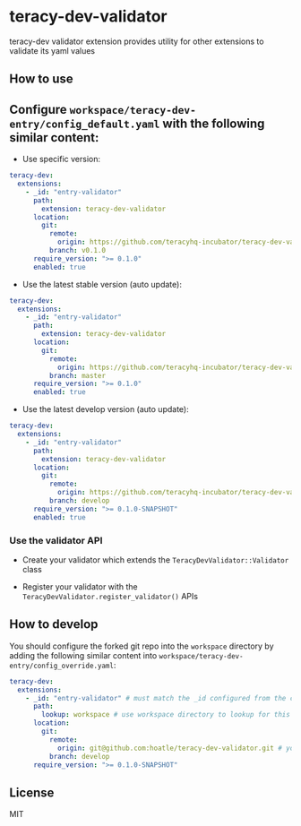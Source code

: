 # teracy-dev-validator

teracy-dev validator extension provides utility for other extensions to validate its yaml values

## How to use

## Configure `workspace/teracy-dev-entry/config_default.yaml` with the following similar content:

- Use specific version:

```yaml
teracy-dev:
  extensions:
    - _id: "entry-validator"
      path:
        extension: teracy-dev-validator
      location:
        git:
          remote:
            origin: https://github.com/teracyhq-incubator/teracy-dev-validator.git
          branch: v0.1.0
      require_version: ">= 0.1.0"
      enabled: true
```

- Use the latest stable version (auto update):

```yaml
teracy-dev:
  extensions:
    - _id: "entry-validator"
      path:
        extension: teracy-dev-validator
      location:
        git:
          remote:
            origin: https://github.com/teracyhq-incubator/teracy-dev-validator.git
          branch: master
      require_version: ">= 0.1.0"
      enabled: true
```

- Use the latest develop version (auto update):

```yaml
teracy-dev:
  extensions:
    - _id: "entry-validator"
      path:
        extension: teracy-dev-validator
      location:
        git:
          remote:
            origin: https://github.com/teracyhq-incubator/teracy-dev-validator.git
          branch: develop
      require_version: ">= 0.1.0-SNAPSHOT"
      enabled: true
```

### Use the validator API

- Create your validator which extends the `TeracyDevValidator::Validator` class

- Register your validator with the `TeracyDevValidator.register_validator()` APIs


## How to develop

You should configure the forked git repo into the `workspace` directory by adding the following
similar content into `workspace/teracy-dev-entry/config_override.yaml`:


```yaml
teracy-dev:
  extensions:
    - _id: "entry-validator" # must match the _id configured from the config_default.yaml file
      path:
        lookup: workspace # use workspace directory to lookup for this extension
      location:
        git:
          remote:
            origin: git@github.com:hoatle/teracy-dev-validator.git # your forked repo
          branch: develop
      require_version: ">= 0.1.0-SNAPSHOT"
```

## License

MIT
